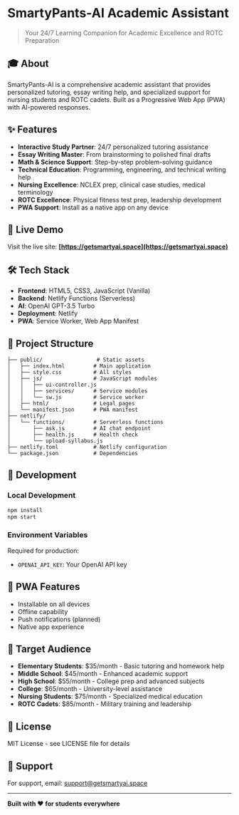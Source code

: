 # SmartyPants-AI Academic Assistant

> Your 24/7 Learning Companion for Academic Excellence and ROTC Preparation

## 🎓 About

SmartyPants-AI is a comprehensive academic assistant that provides personalized tutoring, essay writing help, and specialized support for nursing students and ROTC cadets. Built as a Progressive Web App (PWA) with AI-powered responses.

## ✨ Features

- **Interactive Study Partner**: 24/7 personalized tutoring assistance
- **Essay Writing Master**: From brainstorming to polished final drafts
- **Math & Science Support**: Step-by-step problem-solving guidance
- **Technical Education**: Programming, engineering, and technical writing help
- **Nursing Excellence**: NCLEX prep, clinical case studies, medical terminology
- **ROTC Excellence**: Physical fitness test prep, leadership development
- **PWA Support**: Install as a native app on any device

## 🚀 Live Demo

Visit the live site: **[https://getsmartyai.space](https://getsmartyai.space)**

## 🛠️ Tech Stack

- **Frontend**: HTML5, CSS3, JavaScript (Vanilla)
- **Backend**: Netlify Functions (Serverless)
- **AI**: OpenAI GPT-3.5 Turbo
- **Deployment**: Netlify
- **PWA**: Service Worker, Web App Manifest

## 📁 Project Structure

```
├── public/                 # Static assets
│   ├── index.html         # Main application
│   ├── style.css          # All styles
│   ├── js/                # JavaScript modules
│   │   ├── ui-controller.js
│   │   ├── services/      # Service modules
│   │   └── sw.js          # Service worker
│   ├── html/              # Legal pages
│   └── manifest.json      # PWA manifest
├── netlify/
│   └── functions/         # Serverless functions
│       ├── ask.js         # AI chat endpoint
│       ├── health.js      # Health check
│       └── upload-syllabus.js
├── netlify.toml           # Netlify configuration
└── package.json           # Dependencies
```

## 🔧 Development

### Local Development

```bash
npm install
npm start
```

### Environment Variables

Required for production:

- `OPENAI_API_KEY`: Your OpenAI API key

## 📱 PWA Features

- Installable on all devices
- Offline capability
- Push notifications (planned)
- Native app experience

## 🎯 Target Audience

- **Elementary Students**: $35/month - Basic tutoring and homework help
- **Middle School**: $45/month - Enhanced academic support
- **High School**: $55/month - College prep and advanced subjects
- **College**: $65/month - University-level assistance
- **Nursing Students**: $75/month - Specialized medical education
- **ROTC Cadets**: $85/month - Military training and leadership

## 📄 License

MIT License - see LICENSE file for details

## 🤝 Support

For support, email: support@getsmartyai.space

---

**Built with ❤️ for students everywhere**
